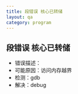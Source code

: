 ```yaml
---
title: 段错误 核心已转储
layout: qa
category: program
---
```


## 段错误 核心已转储

* 错误描述：
* 可能原因：访问内存越界
* 检测：gdb
* 解决：debug